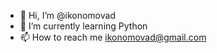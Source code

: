 - 👋 Hi, I’m @ikonomovad
- 🌱 I’m currently learning Python
- 📫 How to reach me ikonomovad@gmail.com

<!---
ikonomovad/ikonomovad is a ✨ special ✨ repository because its `README.md` (this file) appears on your GitHub profile.
You can click the Preview link to take a look at your changes.
--->
